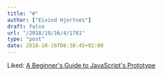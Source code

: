 ```yaml
---
title: "#"
author: ["Eivind Hjertnes"]
draft: false
url: "/2018/10/16/4/1781"
type: "post"
date: 2018-10-16T06:38:45+02:00
---
```


Liked:
[A
Beginner's Guide to JavaScript's Prototype](https://tylermcginnis.com/beginners-guide-to-javascript-prototype/)
